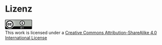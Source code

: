 # Lizenz

![CC-BY 4.0](../assets/cc-by_88x31.png)  
This work is licensed under a 
[Creative Commons Attribution-ShareAlike 4.0 International License](https://creativecommons.org/licenses/by/4.0/)
